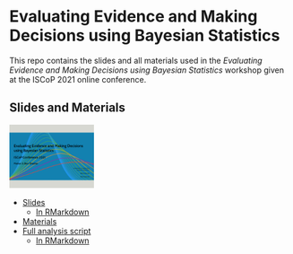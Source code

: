 
# Evaluating Evidence and Making Decisions using Bayesian Statistics

This repo contains the slides and all materials used in the *Evaluating
Evidence and Making Decisions using Bayesian Statistics* workshop given
at the ISCoP 2021 online conference.

## Slides and Materials

<img src="img/thumbnail.png" width="30%"/>

-   [Slides](https://mattansb.github.io/bayesian-evidence-iscop-2021)
    -   [In RMarkdown](ISCOP%202021.Rmd)
-   [Materials](files/)
-   [Full analysis
    script](https://mattansb.github.io/bayesian-evidence-iscop-2021/files/full%20analysis%20script.nb.html)
    -   [In RMarkdown](files/full%20analysis%20script.Rmd)

